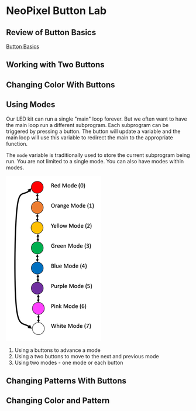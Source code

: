 # NeoPixel Button Lab

## Review of Button Basics

[Button Basics](../../basics/03-button.md)

## Working with Two Buttons

## Changing Color With Buttons

## Using Modes

Our LED kit can run a single "main" loop forever.  But we often want to have the main loop run a different subprogram.  Each subprogram can be triggered by pressing a button.  The button will update a variable and the main loop will use this variable to redirect the main to the appropriate function.

The ```mode``` variable is traditionally used to store the current subprogram being run.  You are not limited to a single mode.  You can also have modes within modes.

![Mode Cycle Diagram](../../img/mode-cycle-diagram.png)


1. Using a buttons to advance a mode
2. Using a two buttons to move to the next and previous mode
3. Using two modes - one mode or each button


## Changing Patterns With Buttons

## Changing Color and Pattern